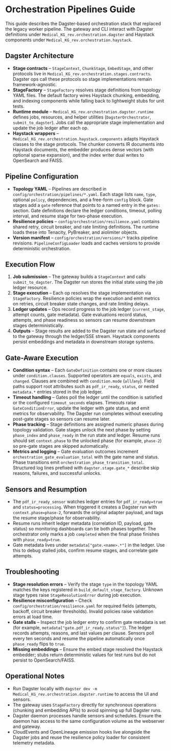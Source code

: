 # Orchestration Pipelines Guide

This guide describes the Dagster-based orchestration stack that replaced the
legacy worker pipeline. The gateway and CLI interact with Dagster definitions
under `Medical_KG_rev.orchestration.dagster` and Haystack components under
`Medical_KG_rev.orchestration.haystack`.

## Dagster Architecture

- **Stage contracts** – `StageContext`, `ChunkStage`, `EmbedStage`, and other
  protocols live in `Medical_KG_rev.orchestration.stages.contracts`. Dagster ops
  call these protocols so stage implementations remain framework-agnostic.
- **StageFactory** – `StageFactory` resolves stage definitions from topology
  YAML files. The default factory wires Haystack chunking, embedding, and
  indexing components while falling back to lightweight stubs for unit tests.
- **Runtime module** – `Medical_KG_rev.orchestration.dagster.runtime` defines
  jobs, resources, and helper utilities (`DagsterOrchestrator`,
  `submit_to_dagster`). Jobs call the appropriate stage implementation and
  update the job ledger after each op.
- **Haystack wrappers** – `Medical_KG_rev.orchestration.haystack.components`
  adapts Haystack classes to the stage protocols. The chunker converts IR
  documents into Haystack documents, the embedder produces dense vectors (with
  optional sparse expansion), and the index writer dual writes to OpenSearch and
  FAISS.

## Pipeline Configuration

- **Topology YAML** – Pipelines are described in
  `config/orchestration/pipelines/*.yaml`. Each stage lists `name`, `type`,
  optional `policy`, dependencies, and a free-form `config` block.
  Gate stages add a `gate` reference that points to a named entry in the
  `gates:` section. Gate definitions declare the ledger conditions, timeout,
  polling interval, and resume stage for two-phase execution.
- **Resilience policies** – `config/orchestration/resilience.yaml` contains
  shared retry, circuit breaker, and rate limiting definitions. The runtime
  loads these into Tenacity, PyBreaker, and aiolimiter objects.
- **Version manifest** – `config/orchestration/versions/*` tracks pipeline
  revisions. `PipelineConfigLoader` loads and caches versions to provide
  deterministic orchestration.

## Execution Flow

1. **Job submission** – The gateway builds a `StageContext` and calls
   `submit_to_dagster`. The Dagster run stores the initial state using the job
   ledger resource.
2. **Stage execution** – Each op resolves the stage implementation via
   `StageFactory`. Resilience policies wrap the execution and emit metrics on
   retries, circuit breaker state changes, and rate limiting delays.
3. **Ledger updates** – Ops record progress to the job ledger (`current_stage`,
   attempt counts, gate metadata). Gate evaluations record status, attempts,
   and phase readiness so sensors can resume downstream stages deterministically.
4. **Outputs** – Stage results are added to the Dagster run state and surfaced
   to the gateway through the ledger/SSE stream. Haystack components persist
   embeddings and metadata in downstream storage systems.

## Gate-Aware Execution

- **Condition syntax** – Each `GateDefinition` contains one or more clauses
  under `condition.clauses`. Supported operators are `equals`, `exists`, and
  `changed`. Clauses are combined with `condition.mode` (`all`/`any`). Field
  paths support root attributes such as `pdf_ir_ready`, `status`, or nested
  `metadata.*` entries stored in the job ledger.
- **Timeout handling** – Gates poll the ledger until the condition is satisfied
  or the configured `timeout_seconds` elapses. Timeouts raise
  `GateConditionError`, update the ledger with gate status, and emit metrics for
  observability. The Dagster run completes without executing post-gate stages so
  sensors can resume later.
- **Phase tracking** – Stage definitions are assigned numeric phases during
  topology validation. Gate stages unlock the next phase by setting
  `phase_index` and `phase_ready` in the run state and ledger. Resume runs
  should set `context.phase` to the unlocked phase (for example, `phase-2`) so
  pre-gate stages are skipped automatically.
- **Metrics and logging** – Gate evaluation outcomes increment
  `orchestration_gate_evaluation_total` with the gate name and status. Phase
  transitions emit `orchestration_phase_transition_total`. Structured log lines
  prefixed with `dagster.stage.gate_*` describe skip reasons, failures, and
  successful unlocks.

## Sensors and Resumption

- The `pdf_ir_ready_sensor` watches ledger entries for `pdf_ir_ready=true` and
  `status=processing`. When triggered it creates a Dagster run with
  `context.phase=phase-2`, forwards the original adapter payload, and tags the
  resume stage/phase for observability.
- Resume runs inherit ledger metadata (correlation ID, payload, gate status)
  so monitoring dashboards can tie both phases together. The orchestrator only
  marks a job `completed` when the final phase finishes with `phase_ready=true`.
- Gate metadata lives under `metadata["gate.<name>.*"]` in the ledger. Use this
  to debug stalled jobs, confirm resume stages, and correlate gate attempts.

## Troubleshooting

- **Stage resolution errors** – Verify the stage `type` in the topology YAML
  matches the keys registered in `build_default_stage_factory`. Unknown stage
  types raise `StageResolutionError` during job execution.
- **Resilience misconfiguration** – Check `config/orchestration/resilience.yaml`
  for required fields (attempts, backoff, circuit breaker thresholds). Invalid
  policies raise validation errors at load time.
- **Gate stalls** – Inspect the job ledger entry to confirm gate metadata is
  set (for example, `metadata["gate.pdf_ir_ready.status"]`). The ledger records
  attempts, reasons, and last values per clause. Sensors poll every ten seconds
  and resume the pipeline automatically once `phase_ready` flips to `true`.
- **Missing embeddings** – Ensure the embed stage resolved the Haystack
  embedder; stubs return deterministic values for test runs but do not persist
  to OpenSearch/FAISS.

## Operational Notes

- Run Dagster locally with
  `dagster dev -m Medical_KG_rev.orchestration.dagster.runtime` to access the UI
  and sensors.
- The gateway uses `StageFactory` directly for synchronous operations (chunking
  and embedding APIs) to avoid spinning up full Dagster runs.
- Dagster daemon processes handle sensors and schedules. Ensure the daemon has
  access to the same configuration volume as the webserver and gateway.
- CloudEvents and OpenLineage emission hooks live alongside the Dagster jobs
  and reuse the resilience policy loader for consistent telemetry metadata.

